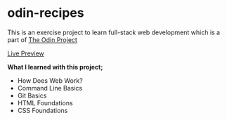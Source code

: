 # odin-recipes

This is an exercise project to learn full-stack web development which 
is a part of [The Odin Project](https://www.theodinproject.com/)

[Live Preview](https://oguzhan-ulutas.github.io/odin-recipes/)

**What I learned with this project;**
- How Does Web Work?
- Command Line Basics
- Git Basics
- HTML Foundations
- CSS Foundations

